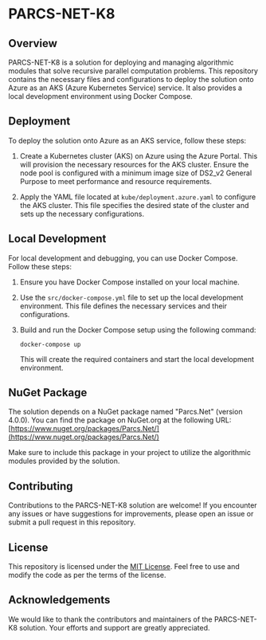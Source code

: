 # PARCS-NET-K8

## Overview
PARCS-NET-K8 is a solution for deploying and managing algorithmic modules that solve recursive parallel computation problems. This repository contains the necessary files and configurations to deploy the solution onto Azure as an AKS (Azure Kubernetes Service) service. It also provides a local development environment using Docker Compose.

## Deployment

To deploy the solution onto Azure as an AKS service, follow these steps:

1. Create a Kubernetes cluster (AKS) on Azure using the Azure Portal. This will provision the necessary resources for the AKS cluster. Ensure the node pool is configured with a minimum image size of DS2_v2 General Purpose to meet performance and resource requirements.

2. Apply the YAML file located at `kube/deployment.azure.yaml` to configure the AKS cluster. This file specifies the desired state of the cluster and sets up the necessary configurations.

## Local Development
For local development and debugging, you can use Docker Compose. Follow these steps:

1. Ensure you have Docker Compose installed on your local machine.

2. Use the `src/docker-compose.yml` file to set up the local development environment. This file defines the necessary services and their configurations.

3. Build and run the Docker Compose setup using the following command:
   ```
   docker-compose up
   ```

   This will create the required containers and start the local development environment.

## NuGet Package
The solution depends on a NuGet package named "Parcs.Net" (version 4.0.0). You can find the package on NuGet.org at the following URL: [https://www.nuget.org/packages/Parcs.Net/](https://www.nuget.org/packages/Parcs.Net/)

Make sure to include this package in your project to utilize the algorithmic modules provided by the solution.

## Contributing
Contributions to the PARCS-NET-K8 solution are welcome! If you encounter any issues or have suggestions for improvements, please open an issue or submit a pull request in this repository.

## License
This repository is licensed under the [MIT License](LICENSE). Feel free to use and modify the code as per the terms of the license.

## Acknowledgements
We would like to thank the contributors and maintainers of the PARCS-NET-K8 solution. Your efforts and support are greatly appreciated.
